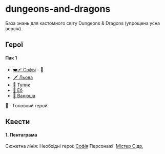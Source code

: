 # dungeons-and-dragons

База знань для кастомного світу Dungeons & Dragons (упрощена усна версія).

## Герої

#### Пак 1

- [❤️‍🩹 Софія](/Heroes/Sofia.md) - 👑
- [🗡 Льова](/Heroes/Lyova.md)
- [🏹 Тупик](/Heroes/Tupyk.md)
- [🍄 Еб](/Heroes/Eb.md)
- [🥷 Ванюша](/Heroes/Vanyusha.md)

<!-- #### Пак 2

- [👨‍👦 Едвард](/Heroes/Edward.md) - 👑
- [💰 Гад](/Heroes/Gad.md)
- [🎥 Інокентій](/Heroes/Inokentiy.md)
- [👵🏻 Ірина](/Heroes/Iryna.md)
- [📜 Іво](/Heroes/Ivo.md) -->

👑 - Головний герой

## Квести

#### 1. Пентаграма

Сюжетна лінія:
Необхідні герої: [Софія](/Heroes/Sofia.md)
Персонажі: [Містер Сідр](/Characters/MisterSidr.md),

